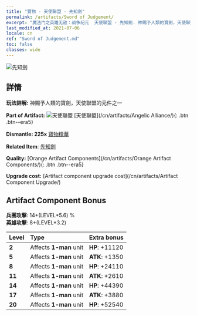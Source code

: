 ```yaml
---
title: "寶物 - 天使聯盟 - 先知劍"
permalink: /artifacts/Sword of Judgement/
excerpt: "魔法门之英雄无敌：战争纪元  天使聯盟 - 先知劍. 神賜予人類的寶劍，天使聯盟的元件之一"
last_modified_at: 2021-07-06
locale: cn
ref: "Sword of Judgement.md"
toc: false
classes: wide
---
```


 ![先知劍](/images/t/artifact_40411.png)



## 詳情

 **玩法詳解:** 神賜予人類的寶劍，天使聯盟的元件之一

 **Part of Artifact:** ![天使聯盟](/images/t/icon_artifact_41.png) [天使聯盟](/cn/artifacts/Angelic Alliance/){: .btn .btn--era5}

 **Dismantle: 225x** [寶物精華](/cn/Items/con_905/)

 **Related Item**: [先知劍](/cn/Items/art_150/)

 **Quality:** [Orange Artifact Components](/cn/artifacts/Orange Artifact Components/){: .btn .btn--era5}

 **Upgrade cost:** [Artifact component upgrade cost](/cn/artifacts/Artifact Component Upgrade/)

## Artifact Component Bonus

  **兵團攻擊**: 14+(LEVEL\*5.6) %<br/>**英雄攻擊**: 8+(LEVEL\*3.2)

  |  Level  | Type |    Extra bonus  | 
  |:--------|:-----|:----------------| 
  | **2** | Affects **1-man** unit | **HP**: +11120 | 
  | **5** | Affects **1-man** unit | **ATK**: +1350 | 
  | **8** | Affects **1-man** unit | **HP**: +24110 | 
  | **11** | Affects **1-man** unit | **ATK**: +2610 | 
  | **14** | Affects **1-man** unit | **HP**: +44390 | 
  | **17** | Affects **1-man** unit | **ATK**: +3880 | 
  | **20** | Affects **1-man** unit | **HP**: +52540 | 

